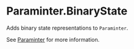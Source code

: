 # Paraminter.BinaryState

Adds binary state representations to `Paraminter`.

See [Paraminter](https://www.github.com/Paraminter/Paraminter) for more information.